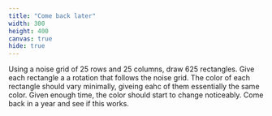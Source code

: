 ```yaml
---
title: "Come back later"
width: 300
height: 400
canvas: true
hide: true
---
```


Using a noise grid of 25 rows and 25 columns, draw 625 rectangles. Give each rectangle a a rotation that follows the noise grid. The color of each rectangle should vary minimally, giveing eahc of them essentially the same color. Given enough time, the color should start to change noticeably. Come back in a year and see if this works.
